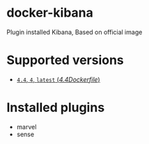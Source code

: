 # docker-kibana
Plugin installed Kibana, Based on official image

# Supported versions

- [`4.4`, `4`, `latest` (*4.4Dockerfile*)](https://github.com/iwai/docker-kibana/blob/d4a77b35a76d16a913c0962615b63b71bd82fe30/4.4/Dockerfile)

# Installed plugins

- marvel
- sense
